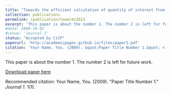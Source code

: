 ```yaml
---
title: "Towards the efficient calculation of quantity of interest from steady Euler equations I: a dual-consistent DWR-based h-adaptive Newton-GMG solver"
collection: publications
permalink: /publication/towards2023
excerpt: 'This paper is about the number 1. The number 2 is left for future work.'
#date: 2009-10-01
#venue: 'Journal 1'
status: "Accepted by CiCP"
paperurl: 'http://academicpages.github.io/files/paper1.pdf'
citation: 'Your Name, You. (2009). &quot;Paper Title Number 1.&quot; <i>Journal 1</i>. 1(1).'
---
```

This paper is about the number 1. The number 2 is left for future work.

[Download paper here](https://raw.githubusercontent.com/shankswang953/shankswang953.github.io/master/files/towardsI.pdf)

Recommended citation: Your Name, You. (2009). "Paper Title Number 1." <i>Journal 1</i>. 1(1).
